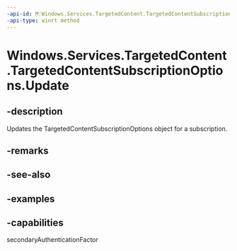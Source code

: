 ```yaml
---
-api-id: M:Windows.Services.TargetedContent.TargetedContentSubscriptionOptions.Update
-api-type: winrt method
---
```


<!-- Method syntax.
public void TargetedContentSubscriptionOptions.Update()
-->

# Windows.Services.TargetedContent.TargetedContentSubscriptionOptions.Update


## -description

Updates the TargetedContentSubscriptionOptions object for a subscription.

## -remarks

## -see-also

## -examples

## -capabilities

secondaryAuthenticationFactor

